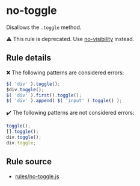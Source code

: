 # no-toggle

Disallows the `.toggle` method.

⚠️ This rule is deprecated. Use [no-visibility](no-visibility.md) instead.

## Rule details

❌ The following patterns are considered errors:
```js
$( 'div' ).toggle();
$div.toggle();
$( 'div' ).first().toggle();
$( 'div' ).append( $( 'input' ).toggle() );
```

✔️ The following patterns are not considered errors:
```js
toggle();
[].toggle();
div.toggle();
div.toggle;
```
## Rule source

* [rules/no-toggle.js](../rules/no-toggle.js)
